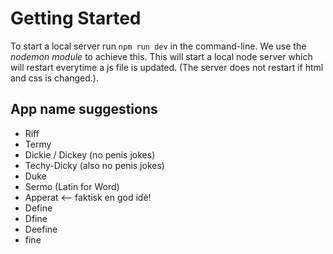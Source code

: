 # Getting Started
To start a local server run `npm run dev` in the command-line. We use the *nodemon module* to achieve this. 
This will start a local node server which will restart everytime a js file is updated. (The server does not restart if html and css is changed.). 

## App name suggestions

- Riff
- Termy
- Dickie / Dickey (no penis jokes)
- Techy-Dicky (also no penis jokes)
- Duke
- Sermo (Latin for Word)
- Apperat <-- faktisk en god idè!
- Define
- Dfine
- Deefine
- fine

